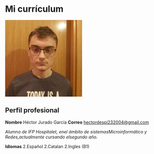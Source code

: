 # Mi currículum
![Imagen](hector.jpg)
## Perfil profesional
**Nombre** Héctor Jurado García         **Correo** hectordespi232004@gmail.com

_Alumno de IFP Hospitalet, enel ámbito de sistemasMicroinformático y Redes,actualmente cursando elsegundo año._

**Idiomas**
2.Español
2.Catalan
2.Ingles (B1)
